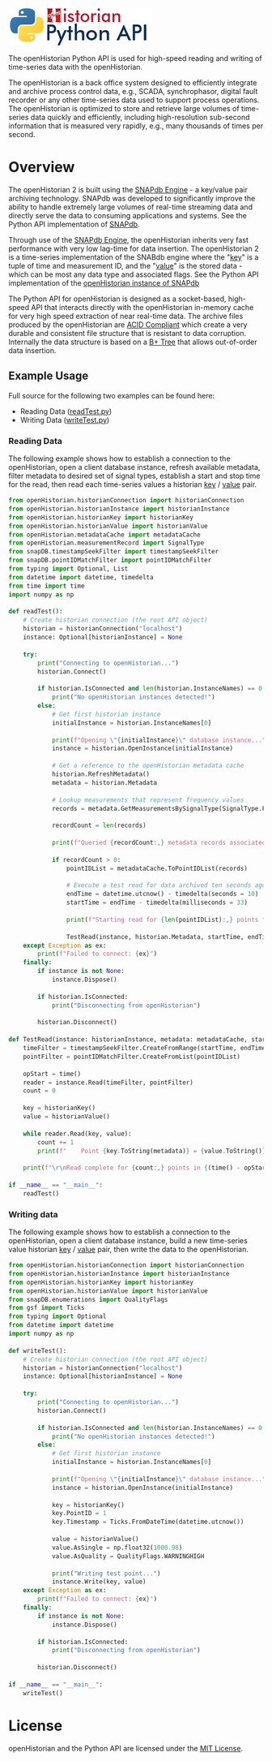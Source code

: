 <!--- Do not make this image location relative, README.md in root is a symbolic reference to one in docs. See CreateReadMeSymLink.cmd for more information. --->
![Logo](https://raw.githubusercontent.com/GridProtectionAlliance/openhistorian-python/main/docs/img/PythonAPI_75.png)

The openHistorian Python API is used for high-speed reading and writing of time-series data with the openHistorian.

The openHistorian is a back office system designed to efficiently integrate and archive process control data, e.g., SCADA, synchrophasor, digital fault recorder or any other time-series data used to support process operations. The openHistorian is optimized to store and retrieve large volumes of time-series data quickly and efficiently, including high-resolution sub-second information that is measured very rapidly, e.g., many thousands of times per second.

# Overview
The openHistorian 2 is built using the [SNAPdb Engine](http://www.gridprotectionalliance.org/technology.asp#SnapDB) - a key/value pair archiving technology. SNAPdb was developed to significantly improve the ability to handle extremely large volumes of real-time streaming data and directly serve the data to consuming applications and systems. See the Python API implementation of [SNAPdb](https://github.com/GridProtectionAlliance/openhistorian-python/tree/main/src/snapDB).

Through use of the [SNAPdb Engine](http://www.gridprotectionalliance.org/technology.asp#SnapDB), the openHistorian inherits very fast performance with very low lag-time for data insertion. The openHistorian 2 is a time-series implementation of the SNABdb engine where the "[key](https://github.com/GridProtectionAlliance/openhistorian-python/tree/main/src/openHistorian/historianKey.py)" is a tuple of time and measurement ID, and the "[value](https://github.com/GridProtectionAlliance/openhistorian-python/tree/main/src/openHistorian/historianValue.py)" is the stored data - which can be most any data type and associated flags. See the Python API implementation of the [openHistorian instance of SNAPdb](https://github.com/GridProtectionAlliance/openhistorian-python/tree/main/src/openHistorian)

The Python API for openHistorian is designed as a socket-based, high-speed API that interacts directly with the openHistorian in-memory cache for very high speed extraction of near real-time data. The archive files produced by the openHistorian are [ACID Compliant](https://en.wikipedia.org/wiki/ACID) which create a very durable and consistent file structure that is resistant to data corruption. Internally the data structure is based on a [B+ Tree](https://en.wikipedia.org/wiki/B%2B_tree) that allows out-of-order data insertion.

## Example Usage
Full source for the following two examples can be found here:
* Reading Data ([readTest.py](https://github.com/GridProtectionAlliance/openhistorian-python/blob/main/tests/readTest.py))
* Writing Data ([writeTest.py](https://github.com/GridProtectionAlliance/openhistorian-python/blob/main/tests/writeTest.py))

### Reading Data
The following example shows how to establish a connection to the openHistorian, open a client database instance, refresh available metadata, filter metadata to desired set of signal types, establish a start and stop time for the read, then read each time-series values a historian [key](https://github.com/GridProtectionAlliance/openhistorian-python/tree/main/src/openHistorian/historianKey.py) / [value](https://github.com/GridProtectionAlliance/openhistorian-python/tree/main/src/openHistorian/historianValue.py) pair.

```python
from openHistorian.historianConnection import historianConnection
from openHistorian.historianInstance import historianInstance
from openHistorian.historianKey import historianKey
from openHistorian.historianValue import historianValue
from openHistorian.metadataCache import metadataCache
from openHistorian.measurementRecord import SignalType
from snapDB.timestampSeekFilter import timestampSeekFilter
from snapDB.pointIDMatchFilter import pointIDMatchFilter
from typing import Optional, List
from datetime import datetime, timedelta
from time import time
import numpy as np

def readTest():
    # Create historian connection (the root API object)
    historian = historianConnection("localhost")
    instance: Optional[historianInstance] = None

    try:
        print("Connecting to openHistorian...")
        historian.Connect()

        if historian.IsConnected and len(historian.InstanceNames) == 0:
            print("No openHistorian instances detected!")
        else:
            # Get first historian instance
            initialInstance = historian.InstanceNames[0]

            print(f"Opening \"{initialInstance}\" database instance...")
            instance = historian.OpenInstance(initialInstance)

            # Get a reference to the openHistorian metadata cache
            historian.RefreshMetadata()
            metadata = historian.Metadata

            # Lookup measurements that represent frequency values
            records = metadata.GetMeasurementsBySignalType(SignalType.FREQ, instance.Name)

            recordCount = len(records)

            print(f"Queried {recordCount:,} metadata records associated with \"{instance.Name}\" database instance.")

            if recordCount > 0:
                pointIDList = metadataCache.ToPointIDList(records)

                # Execute a test read for data archived ten seconds ago
                endTime = datetime.utcnow() - timedelta(seconds = 10)
                startTime = endTime - timedelta(milliseconds = 33)

                print(f"Starting read for {len(pointIDList):,} points from {startTime} to {endTime}...\r\n")

                TestRead(instance, historian.Metadata, startTime, endTime, pointIDList)
    except Exception as ex:
        print(f"Failed to connect: {ex}")
    finally:
        if instance is not None:
            instance.Dispose()

        if historian.IsConnected:
            print("Disconnecting from openHistorian")

        historian.Disconnect()

def TestRead(instance: historianInstance, metadata: metadataCache, startTime: datetime, endTime: datetime, pointIDList: List[np.uint64]):
    timeFilter = timestampSeekFilter.CreateFromRange(startTime, endTime)
    pointFilter = pointIDMatchFilter.CreateFromList(pointIDList)

    opStart = time()
    reader = instance.Read(timeFilter, pointFilter)
    count = 0

    key = historianKey()
    value = historianValue()

    while reader.Read(key, value):
        count += 1
        print(f"    Point {key.ToString(metadata)} = {value.ToString()}")

    print(f"\r\nRead complete for {count:,} points in {(time() - opStart):.2f} seconds.\r\n")

if __name__ == "__main__":
    readTest()
```

### Writing data
The following example shows how to establish a connection to the openHistorian, open a client database instance, build a new time-series value historian [key](https://github.com/GridProtectionAlliance/openhistorian-python/tree/main/src/openHistorian/historianKey.py) / [value](https://github.com/GridProtectionAlliance/openhistorian-python/tree/main/src/openHistorian/historianValue.py) pair, then write the data to the openHistorian.
```python
from openHistorian.historianConnection import historianConnection
from openHistorian.historianInstance import historianInstance
from openHistorian.historianKey import historianKey
from openHistorian.historianValue import historianValue
from snapDB.enumerations import QualityFlags
from gsf import Ticks
from typing import Optional
from datetime import datetime
import numpy as np

def writeTest():
    # Create historian connection (the root API object)
    historian = historianConnection("localhost")
    instance: Optional[historianInstance] = None

    try:
        print("Connecting to openHistorian...")
        historian.Connect()    

        if historian.IsConnected and len(historian.InstanceNames) == 0:
            print("No openHistorian instances detected!")
        else:
            # Get first historian instance
            initialInstance = historian.InstanceNames[0]

            print(f"Opening \"{initialInstance}\" database instance...")
            instance = historian.OpenInstance(initialInstance)

            key = historianKey()
            key.PointID = 1
            key.Timestamp = Ticks.FromDateTime(datetime.utcnow())

            value = historianValue()
            value.AsSingle = np.float32(1000.98)
            value.AsQuality = QualityFlags.WARNINGHIGH

            print("Writing test point...")
            instance.Write(key, value)
    except Exception as ex:
        print(f"Failed to connect: {ex}")
    finally:
        if instance is not None:
            instance.Dispose()

        if historian.IsConnected:
            print("Disconnecting from openHistorian")

        historian.Disconnect()

if __name__ == "__main__":
    writeTest()
```

# License
openHistorian and the Python API are licensed under the [MIT License](https://opensource.org/licenses/MIT).
